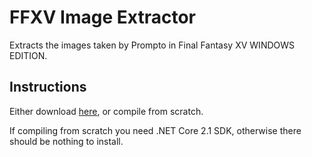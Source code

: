 # FFXV Image Extractor
Extracts the images taken by Prompto in Final Fantasy XV WINDOWS EDITION.

## Instructions
Either download [here](https://github.com/Bendik-Hillestad/FFXV-Image-Extractor/releases/tag/v1.0), or compile from scratch.

If compiling from scratch you need .NET Core 2.1 SDK, otherwise there should be nothing to install.
